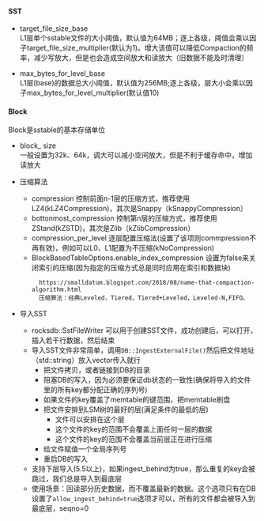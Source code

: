#### SST  
- target_file_size_base  
L1层单个sstable文件的大小阈值，默认值为64MB；逐上各级，阈值会乘以因子target_file_size_multiplier(默认为1)。增大该值可以降低Compaction的频率，减少写放大，但是也会造成空间放大和读放大（旧数据不能及时清理）

- max_bytes_for_level_base  
L1层(base)的数据总大小阈值，默认值为256MB;逐上各级，层大小会乘以因子max_bytes_for_level_multiplier(默认值10)

#### Block
Block是sstable的基本存储单位

- block_ size  
一般设置为32k、64k，调大可以减小空间放大，但是不利于缓存命中，增加读放大

- 压缩算法
  - compression 控制前面n-1层的压缩方式，推荐使用LZ4(kLZ4Compression)，其次是Snappy（kSnappyCompression）
  - bottonmost_compression 控制第n层的压缩方式，推荐使用ZStand(kZSTD)，其次是Zlib（kZlibCompression）
  - compression_per_level 逐层配置压缩法(设置了该项则commpression不再有效)，例如可以L0、L1配置为不压缩(kNoCompression)
  - BlockBasedTableOptions.enable_index_compression 设置为false来关闭索引的压缩(因为指定的压缩方式总是同时应用在索引和数据块)
    ```
      https://smalldatum.blogspot.com/2018/08/name-that-compaction-algorithm.html
      压缩算法：经典Leveled，Tiered，Tiered+Leveled，Leveled-N,FIFO。
    ```

- 导入SST
  - rocksdb::SstFileWriter 可以用于创建SST文件，成功创建后，可以打开，插入若干行数据，然后结束
  - 导入SST文件非常简单，调用`DB::IngestExternalFile()`然后把文件地址（std::string）放入vector传入就行
    - 把文件拷贝，或者链接到DB的目录
    - 阻塞DB的写入，因为必须要保证db状态的一致性(确保将导入的文件里的所有key都分配正确的序列号)
    - 如果文件的key覆盖了memtable的键范围，把memtable刷盘
    - 把文件安排到LSM树的最好的层(满足条件的最低的层)
       - 文件可以安排在这个层
       - 这个文件的key的范围不会覆盖上面任何一层的数据
       - 这个文件的key的范围不会覆盖当前层正在进行压缩
    - 给文件赋值一个全局序列号
    - 重启DB的写入
  - 支持下层导入(5.5以上)，如果ingest_behind为true，那么重复的key会被跳过，我们总是导入到最底层
  - 使用场景：回读部分历史数据，而不覆盖最新的数据。这个选项只有在DB设置了`allow_ingest_behind=true`选项才可以，所有的文件都会被导入到最底层，seqno=0
